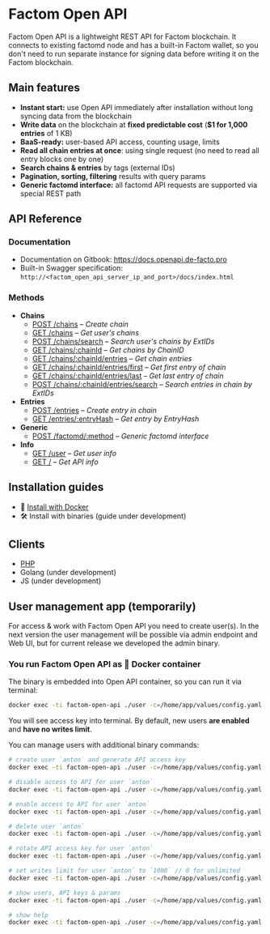 # Factom Open API
Factom Open API is a lightweight REST API for Factom blockchain. It connects to existing factomd node and has a built-in Factom wallet, so you don't need to run separate instance for signing data before writing it on the Factom blockchain.

## Main features
* **Instant start:** use Open API immediately after installation without long syncing data from the blockchain
* **Write data** on the blockchain at **fixed predictable cost** (**$1 for 1,000 entries** of 1 KB)
* **BaaS-ready:** user-based API access, counting usage, limits
* **Read all chain entries at once**: using single request (no need to read all entry blocks one by one)
* **Search chains & entries** by tags (external IDs)
* **Pagination, sorting, filtering** results with query params
* **Generic factomd interface:** all factomd API requests are supported via special REST path

## API Reference

### Documentation
* Documentation on Gitbook: https://docs.openapi.de-facto.pro
* Built-in Swagger specification: `http://<factom_open_api_server_ip_and_port>/docs/index.html`

### Methods
* **Chains**
  * <a href="https://docs.openapi.de-facto.pro/chains/create-chain" target="_blank">POST /chains</a> – *Create chain*
  * <a href="https://docs.openapi.de-facto.pro/chains/get-chains" target="_blank">GET /chains</a> – *Get user's chains*
  * <a href="https://docs.openapi.de-facto.pro/chains/search-chains" target="_blank">POST /chains/search</a> – *Search user's chains by ExtIDs*
  * <a href="https://docs.openapi.de-facto.pro/chains/get-chain" target="_blank">GET /chains/:chainId</a> – *Get chains by ChainID*
  * <a href="https://docs.openapi.de-facto.pro/chains/get-chain-entries" target="_blank">GET /chains/:chainId/entries</a> – *Get chain entries*
  * <a href="https://docs.openapi.de-facto.pro/chains/get-chain-first-entry" target="_blank">GET /chains/:chainId/entries/first</a> – *Get first entry of chain*
  * <a href="https://docs.openapi.de-facto.pro/chains/get-chain-last-entry" target="_blank">GET /chains/:chainId/entries/last</a> – *Get last entry of chain*
  * <a href="https://docs.openapi.de-facto.pro/chains/search-chain-entries" target="_blank">POST /chains/:chainId/entries/search</a> – *Search entries in chain by ExtIDs*
* **Entries**
  * <a href="https://docs.openapi.de-facto.pro/entries/create-entry" target="_blank">POST /entries</a> – *Create entry in chain*
  * <a href="https://docs.openapi.de-facto.pro/entries/get-entry" target="_blank">GET /entries/:entryHash</a> – *Get entry by EntryHash*
* **Generic**
  * <a href="https://docs.openapi.de-facto.pro/factomd/factomd-method" target="_blank">POST /factomd/:method</a> – *Generic factomd interface*
* **Info**
  * <a href="https://docs.openapi.de-facto.pro/user/get-user" target="_blank">GET /user</a> – *Get user info*
  * <a href="https://docs.openapi.de-facto.pro/api/api-info" target="_blank">GET /</a> – *Get API info*

## Installation guides
* 🐳 <a href="https://github.com/DeFacto-Team/Factom-Open-API/blob/master/guides/INSTALL_DOCKER.md">Install with Docker</a>
* 🛠 Install with binaries (guide under development)

## Clients
* <a href="https://github.com/DeFacto-Team/Factom-Open-API-PHP" target="_blank">PHP</a>
* Golang (under development)
* JS (under development)

## User management app (temporarily)

For access & work with Factom Open API you need to create user(s).
In the next version the user management will be possible via admin endpoint and Web UI, but for current release we developed the admin binary.

### You run Factom Open API as 🐳 Docker container
The binary is embedded into Open API container, so you can run it via terminal:
```bash
docker exec -ti factom-open-api ./user -c=/home/app/values/config.yaml create anton
```
You will see access key into terminal.
By default, new users **are enabled** and **have no writes limit**.

You can manage users with additional binary commands:
```bash
# create user `anton` and generate API access key
docker exec -ti factom-open-api ./user -c=/home/app/values/config.yaml create anton

# disable access to API for user `anton`
docker exec -ti factom-open-api ./user -c=/home/app/values/config.yaml disable anton

# enable access to API for user `anton`
docker exec -ti factom-open-api ./user -c=/home/app/values/config.yaml enable anton

# delete user `anton`
docker exec -ti factom-open-api ./user -c=/home/app/values/config.yaml delete anton

# rotate API access key for user `anton`
docker exec -ti factom-open-api ./user -c=/home/app/values/config.yaml rotate-key anton

# set writes limit for user `anton` to `1000` // 0 for unlimited
docker exec -ti factom-open-api ./user -c=/home/app/values/config.yaml set-limit anton 1000

# show users, API keys & params
docker exec -ti factom-open-api ./user -c=/home/app/values/config.yaml ls

# show help
docker exec -ti factom-open-api ./user -c=/home/app/values/config.yaml help
```
